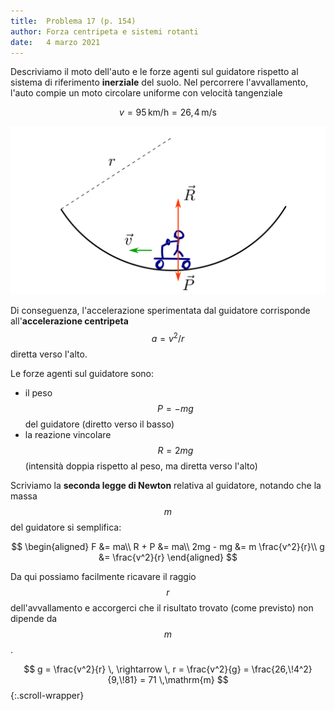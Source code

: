 ```yaml
---
title:  Problema 17 (p. 154)
author: Forza centripeta e sistemi rotanti
date:   4 marzo 2021
---
```


Descriviamo il moto dell'auto e le forze agenti sul guidatore rispetto al sistema di riferimento **inerziale** del suolo. Nel percorrere l'avvallamento, l'auto compie un moto circolare uniforme con velocità tangenziale

$$v = 95 \,\mathrm{km/h} = 26,\!4 \,\mathrm{m/s}$$

![0417-pic](../img/0417.svg)

Di conseguenza, l'accelerazione sperimentata dal guidatore corrisponde all'**accelerazione centripeta** $$a = v^2 / r$$ diretta verso l'alto.

Le forze agenti sul guidatore sono:

* il peso $$P = -mg$$ del guidatore (diretto verso il basso)
* la reazione vincolare $$R = 2mg$$ (intensità doppia rispetto al peso, ma diretta verso l'alto)

Scriviamo la **seconda legge di Newton** relativa al guidatore, notando che la massa $$m$$ del guidatore si semplifica:

$$
\begin{aligned}
    F &= ma\\
    R + P &= ma\\
    2mg - mg &= m \frac{v^2}{r}\\
    g &= \frac{v^2}{r}
\end{aligned}
$$

Da qui possiamo facilmente ricavare il raggio $$r$$ dell'avvallamento e accorgerci che il risultato trovato (come previsto) non dipende da $$m$$.

$$
g = \frac{v^2}{r} \, \rightarrow \, r = \frac{v^2}{g} = \frac{26,\!4^2}{9,\!81} = 71 \,\mathrm{m}
$${:.scroll-wrapper}

